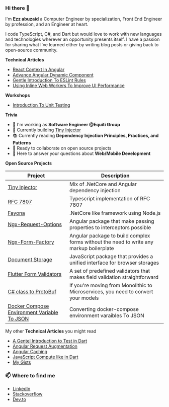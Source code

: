 ### Hi there 👋

I'm **Ezz abuzaid** a Computer Engineer by specialization, Front End Engineer by profession, and an Engineer at heart.

I code TypeScript, C#, and Dart but would love to work with new languages and technologies wherever an opportunity presents itself. I have a passion for sharing what I’ve learned either by writing blog posts or giving back to open-source community.


**Technical Articles**
* [React Context In Angular](https://dev.to/ezzabuzaid/react-context-in-angular-i4a)
* [Advance Angular Dynamic Component](https://dev.to/this-is-angular/advance-angular-dynamic-component-12e)
* [Gentle Introduction To ESLint Rules](https://dev.to/this-is-learning/gentle-introduction-to-eslint-rules-4270)
* [Using Inline Web Workers To Improve UI Performance](https://dev.to/ezzabuzaid/using-inline-web-workers-to-improve-ui-performance-540n)

**Workshops**
* [Introduction To Unit Testing](https://ezzabuzaid.github.io/Testing-Workshop/1)

**Trivia**

- 🔭 I'm working as **Software Engineer @Equiti Group**
- 🌱 Currently building [Tiny Injector](https://github.com/ezzabuzaid/tiny-injector)
- 📚 Currently reading **Dependency Injection Principles, Practices, and Patterns**
- 👯 Ready to collaborate on open source projects
- 💬 Here to answer your questions about **Web/Mobile Development**

**Open Source Projects**
<table>
  <thead>
    <tr>
      <th>Project</th>
      <th>Description</th>
    </tr>
  </thead>
  <tbody>
    <tr>
      <td><a href='https://github.com/ezzabuzaid/tiny-injector'>Tiny Injector</a></td>
      <td>Mix of .NetCore and Angular dependency injection</td>
    </tr>
    <tr>
      <td><a href='https://github.com/ezzabuzaid/rfc-7807-problem-details'>RFC 7807</a></td>
      <td>Typescript implementation of RFC 7807</td>
    </tr>
    <tr>
      <td><a href='https://github.com/ezzabuzaid/fayona'>Fayona</a></td>
      <td>.NetCore like framework using Node.js</td>
    </tr>
    <tr>
      <td><a href='https://github.com/ezzabuzaid/ngx-request-options'>Ngx-Request-Options</a></td>
      <td>Angular package that make passing properties to interceptors possible</td>
    </tr>
    <tr>
      <td><a href='https://github.com/ezzabuzaid/ngx-form-factory'>Ngx-Form-Factory</a></td>
      <td>Angular package to build complex forms without the need to write any markup boilerplate</td>
    </tr>
    <tr>
      <td><a href='https://github.com/ezzabuzaid/document-storage'>Document Storage</a></td>
      <td>JavaScript package that provides a unified interface for browser storages</td>
    </tr>
    <tr>
      <td><a href='https://github.com/ezzabuzaid/form-validators'>Flutter Form Validators</a></td>
      <td>A set of predefined validators that makes field validation straightforward</td>
    </tr>
    <tr>
      <td><a href='https://repl.it/join/cplrwnea-ezzabuzaid1'>C# class to ProtoBuf</a></td>
      <td>If you're moving from Monolithic to Microservices, you need to convert your models</td>
    </tr>
    <tr>
      <td><a href='https://repl.it/@EzzAbuzaid1/Docker-Compose-Keys-To-JsonObject'>Docker Compose Environment Variable To JSON</a></td>
      <td>Converting docker-compose environment varaibles To JSON</td>
    </tr>
  </tbody>
</table>


My other **Technical Articles** you might read
* [A Gentel Introduction to Test in Dart](https://github.com/ezzabuzaid/Flutter-Dart-Test-Session/blob/main/test_session.pdf)
* [Angular Request Augmentation](https://dev.to/ezzabuzaid/angular-request-augmentation-2nd3)
* [Angular Caching](https://dev.to/ezzabuzaid/angular-api-caching-2p12)
* [JavaScript Compute like in Dart](https://dev.to/ezzabuzaid/javascript-dart-compute-2k2f)
* [My Gists](https://gist.github.com/ezzabuzaid)

### 📫 Where to find me
- [LinkedIn](https://www.linkedin.com/in/ezzabuzaid/) 
- [Stackoverflow](https://stackoverflow.com/story/ezzabuzaid)
- [Dev.to](https://dev.to/ezzabuzaid)
